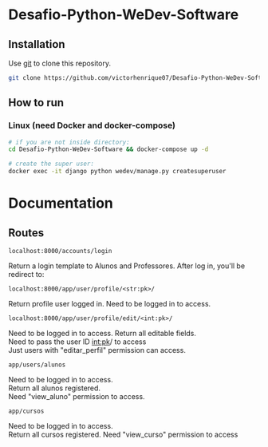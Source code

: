 # Desafio-Python-WeDev-Software

## Installation

Use [git](https://gitforwindows.org) to clone this repository.

```bash
git clone https://github.com/victorhenrique07/Desafio-Python-WeDev-Software
```

## How to run

### Linux (need Docker and docker-compose)
```bash
# if you are not inside directory:
cd Desafio-Python-WeDev-Software && docker-compose up -d
```
```bash
# create the super user:
docker exec -it django python wedev/manage.py createsuperuser

```

# Documentation
## Routes
```
localhost:8000/accounts/login
```
Return a login template to Alunos and Professores.
After log in, you'll be redirect to:

```
localhost:8000/app/user/profile/<str:pk>/
```
Return profile user logged in.
Need to be logged in to access.

```
localhost:8000/app/user/profile/edit/<int:pk>/ 
```
Need to be logged in to access.
Return all editable fields. <br> Need to pass the user ID <int:pk>/ to access <br>
Just users with "editar_perfil" permission can access.
```
app/users/alunos
```
Need to be logged in to access. <br>
Return all alunos registered. <br>
Need "view_aluno" permission to access. 
```
app/cursos
```
Need to be logged in to access. <br>
Return all cursos registered.
Need "view_curso" permission to access